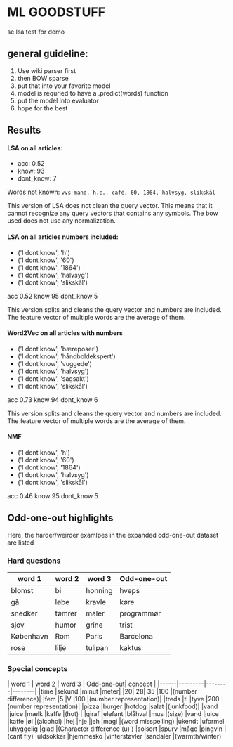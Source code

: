 # ML GOODSTUFF

se lsa test for demo


## general guideline:
1. Use wiki parser first
2. then BOW sparse
3. put that into your favorite model
4. model is requried to have a .predict(words) function
5. put the model into evaluator
6. hope for the best


## Results
#### LSA on all articles:
* acc: 0.52
* know: 93
* dont_know: 7

Words not known: `vvs-mand, h.c., café, 60, 1864, halvsyg, slikskål`

This version of LSA does not clean the query vector. This means that it
cannot recognize any query vectors that contains any symbols. The bow used does not use any normalization.  

#### LSA on all articles numbers included:
* ('I dont know', 'h')
* ('I dont know', '60')
* ('I dont know', '1864')
* ('I dont know', 'halvsyg')
* ('I dont know', 'slikskål')

acc 0.52
know 95
dont_know 5

This version splits and cleans the query vector and numbers are included.
The feature vector of multiple words are the average of them.

#### Word2Vec on all articles with numbers
* ('I dont know', 'bæreposer')
* ('I dont know', 'håndboldekspert')
* ('I dont know', 'vuggede')
* ('I dont know', 'halvsyg')
* ('I dont know', 'sagsakt')
* ('I dont know', 'slikskål')

acc 0.73
know 94
dont_know 6

This version splits and cleans the query vector and numbers are included.
The feature vector of multiple words are the average of them.


#### NMF

* ('I dont know', 'h')
* ('I dont know', '60')
* ('I dont know', '1864')
* ('I dont know', 'halvsyg')
* ('I dont know', 'slikskål')

acc 0.46
know 95
dont_know 5


## Odd-one-out highlights
Here, the harder/weirder examlpes in the expanded odd-one-out dataset are listed
### Hard questions
| word 1      | word 2     | word 3   | Odd-one-out|
|------|---------|--------|--------|
|blomst | bi|honning | hveps |
|gå	    |løbe	|kravle	|køre|
|snedker	|tømrer	|maler	|programmør|
|sjov	|humor	|grine	|trist|
|København	|Rom	|Paris	|Barcelona|
|rose	|lilje	|tulipan	|kaktus|

### Special concepts
| word 1      | word 2     | word 3   | Odd-one-out|  concept  |
|------|---------|--------|--------|
|time	|sekund	|minut	|meter|
|20|	28|	35	|100 |(number difference)|
|fem	|5	|V	|100 |(number representation)|
|treds	|ti	|tyve	|200 |(number representation)|
|pizza	|burger	|hotdog	|salat |(junkfood)|
|vand	|juice	|mælk	|kaffe |(hot) |
|giraf	|elefant	|blåhval	|mus |(size)
|vand	|juice	|kaffe	|øl |(alcohol)
|hej	|hje	|jeh	|magi |(word misspelling)
|ukendt	|uformel	|uhyggelig	|glad |(Character difference (u) )
|solsort	|spurv	|måge	|pingvin |(cant fly)
|uldsokker	|hjemmesko	|vinterstøvler	|sandaler |(warmth/winter)


